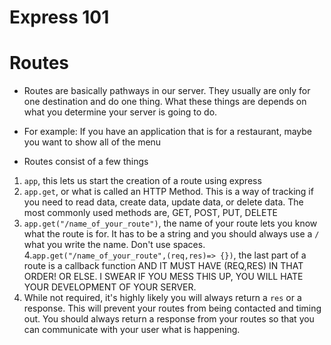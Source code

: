 # Express 101

# Routes

- Routes are basically pathways in our server. They usually are only for one destination and do one thing. What these things are depends on what you determine your server is going to do.

- For example: If you have an application that is for a restaurant, maybe you want to show all of the menu

- Routes consist of a few things

1. `app`, this lets us start the creation of a route using express
2. `app.get`, or what is called an HTTP Method. This is a way of tracking if you need to read data, create data, update data, or delete data. The most commonly used methods are, GET, POST, PUT, DELETE
3. `app.get("/name_of_your_route")`, the name of your route lets you know what the route is for. It has to be a string and you should always use a `/` what you write the name. Don't use spaces. 4.`app.get("/name_of_your_route",(req,res)=> {})`, the last part of a route is a callback function AND IT MUST HAVE (REQ,RES) IN THAT ORDER! OR ELSE. I SWEAR IF YOU MESS THIS UP, YOU WILL HATE YOUR DEVELOPMENT OF YOUR SERVER.
4. While not required, it's highly likely you will always return a `res` or a response. This will prevent your routes from being contacted and timing out. You should always return a response from your routes so that you can communicate with your user what is happening.
